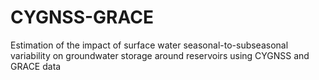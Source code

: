 # CYGNSS-GRACE
Estimation of the impact of surface water seasonal-to-subseasonal variability on groundwater storage around reservoirs using CYGNSS and GRACE data
